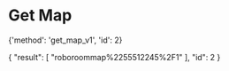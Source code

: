 # Get Map

 {'method': 'get_map_v1', 'id': 2}
 
{ "result": [ "roboroommap%2255512245%2F1" ], "id": 2 }


